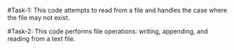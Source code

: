 #Task-1: This code attempts to read from a file and handles the case where the file may not exist.



#Task-2: This code performs file operations: writing, appending, and reading from a text file.

